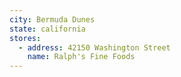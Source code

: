 ```yaml
---
city: Bermuda Dunes
state: california
stores:
  - address: 42150 Washington Street
    name: Ralph's Fine Foods
---
```

